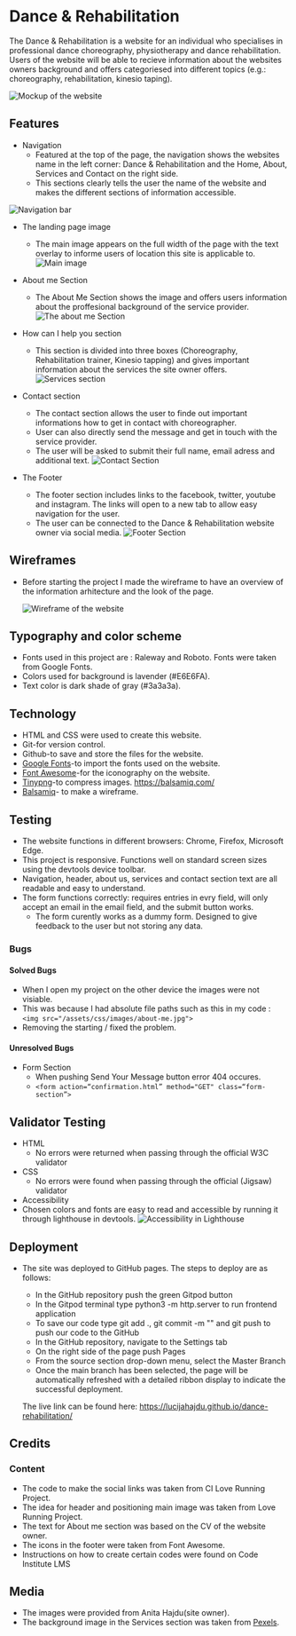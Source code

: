 # Dance & Rehabilitation #
The Dance & Rehabilitation is a website for an individual who specialises in professional dance choreography, physiotherapy and dance rehabilitation.
Users of the website will be able to recieve information about the websites owners background and offers categoriesed into different topics (e.g.: choreography, rehabilitation, kinesio taping).

![Mockup of the website](/assets/css/images/mockup-readme.png)

## Features ##
* Navigation
   * Featured at the top of the page, the navigation shows the websites name in the left corner: Dance & Rehabilitation and the Home, About, Services and Contact on the right side.
   * This sections clearly tells the user the name of the website and makes the different sections of information accessible.

![Navigation bar](/assets/css/images/navigation-readme.png)

* The landing page image 
  * The main image appears on the full width of the page with the text overlay to informe users of location this site is applicable to.
![Main image](/assets/css/images/main-image-readme.png)

* About me Section 
  * The About Me Section shows the image and offers users information about the proffesional background of the service provider.
 ![The about me Section](/assets/css/images/about-me-section-readme.png)

* How can I help you section
  * This section is divided into three boxes (Choreography, Rehabilitation trainer, Kinesio tapping) and gives important information about the services the site owner offers.
  ![Services section](/assets/css/images/howcanihelpyou-readme.png)
* Contact section
  * The contact section allows the user to finde out important informations how to get in contact with choreographer. 
   * User can also directly send the message and get in touch with the service provider.
   * The user will be asked to submit their full name, email adress and additional text.
   ![Contact Section](/assets/css/images/contact-section-readme.png)
* The Footer 
  * The footer section includes links to the facebook, twitter, youtube and instagram. The links will open to a new tab to allow easy navigation for the user.
  * The user can be connected to the Dance & Rehabilitation website owner via social media.
  ![Footer Section](/assets/css/images/footer-readme.png)

## Wireframes ##
* Before starting the project I made the wireframe to have an overview of the information arhitecture and the look of the page.

  ![Wireframe of the website](/assets/css/images/prototype.png)

## Typography and color scheme ##
* Fonts used in this project are : Raleway and Roboto. Fonts were taken from Google Fonts.
* Colors used for background is lavender (#E6E6FA).
* Text color is dark shade of gray (#3a3a3a).

## Technology ##
* HTML and CSS were used to create this website.
* Git-for version control.
* Github-to save and store the files for the website.
* [Google Fonts](https://fonts.google.com/ "Google Fonts")-to import the fonts used on the website.
* [Font Awesome](https://fontawesome.com/ "Font Awesome")-for the iconography on the website.
* [Tinypng](https://tinypng.com/ "Tinypng")-to compress images. https://balsamiq.com/
* [Balsamiq](https://balsamiq.com/ "Balsamiq")- to make a wireframe.

## Testing ##
* The website functions in different browsers: Chrome, Firefox, Microsoft Edge.
* This project is responsive. Functions well on standard screen sizes using the devtools device toolbar.
* Navigation, header, about us, services and contact section text are all readable and easy to understand.
* The form functions correctly: requires entries in evry field, will only accept an email in the email field, and the submit button works.
  * The form curently works as a dummy form. Designed to give feedback to the user but not storing any data.
  
### Bugs ###
#### Solved Bugs ####
* When I open my project on the other device the images were not visiable. 
* This was because I had absolute file paths such as this in my code : `<img src="/assets/css/images/about-me.jpg">`  
* Removing the starting / fixed the problem.


#### Unresolved Bugs ####
* Form Section
  * When pushing Send Your Message button error 404 occures.
  * `<form action=“confirmation.html” method="GET" class=“form-section”>`

## Validator Testing ##
* HTML
  * No errors were returned when passing through the official W3C validator
* CSS
  * No errors were found when passing through the official (Jigsaw) validator
* Accessibility 
 * Chosen colors and fonts are easy to read and accessible by running it through lighthouse in devtools.
 ![Accessibility in Lighthouse](/assets/css/images/accessibility-readme.png)

## Deployment ##

* The site was deployed to GitHub pages. The steps to deploy are as follows:
  * In the GitHub repository push the green Gitpod button
  * In the Gitpod terminal type python3 -m http.server to run frontend application
  * To save our code type git add ., git commit -m "" and git push to push our code to the GitHub
  * In the GitHub repository, navigate to the Settings tab
  * On the right side of the page push Pages
  * From the source section drop-down menu, select the Master Branch
  * Once the main branch has been selected, the page will be automatically refreshed with a detailed ribbon display to indicate the successful deployment.

  The live link can be found here: https://lucijahajdu.github.io/dance-rehabilitation/

## Credits ##
### Content ##
* The code to make the social links was taken from CI Love Running Project.
* The idea for header and positioning main image was taken from Love Running Project.
* The text for About me section was based on the CV of the website owner.
* The icons in the footer were taken from Font Awesome.
* Instructions on how to  create certain codes were found on Code Institute LMS
## Media ##
* The images were provided from Anita Hajdu(site owner).
* The background image in the Services section was taken from [Pexels](https://www.pexels.com/ "Pexels").


  

